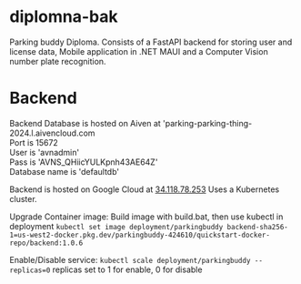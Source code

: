 # diplomna-bak
Parking buddy Diploma.
Consists of a FastAPI backend for storing user and license data, Mobile application in .NET MAUI and a Computer Vision number plate recognition.

# Backend
Backend Database is hosted on Aiven at 'parking-parking-thing-2024.l.aivencloud.com\
Port is 15672\
User is 'avnadmin'\
Pass is 'AVNS_QHiicYULKpnh43AE64Z'\
Database name is 'defaultdb'

Backend is hosted on Google Cloud at [34.118.78.253](http://34.118.78.253/)
Uses a Kubernetes cluster.

Upgrade Container image:
Build image with build.bat, then use kubectl in deployment
```kubectl set image deployment/parkingbuddy backend-sha256-1=us-west2-docker.pkg.dev/parkingbuddy-424610/quickstart-docker-repo/backend:1.0.6```

Enable/Disable service:
```kubectl scale deployment/parkingbuddy --replicas=0```
replicas set to 1 for enable, 0 for disable
